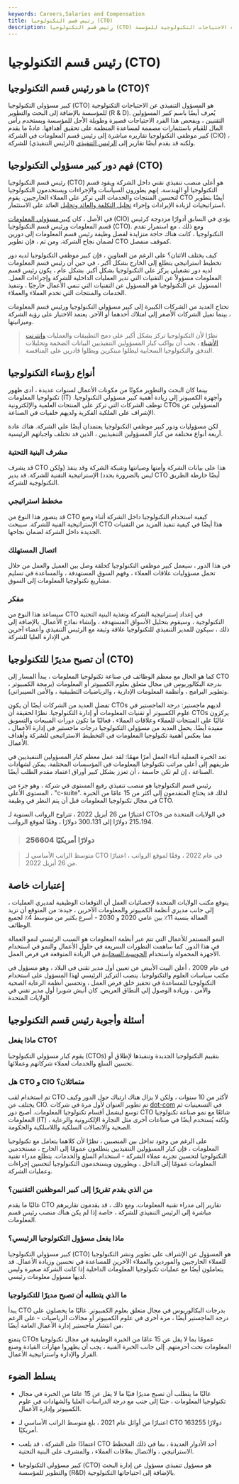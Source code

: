 ```yaml
---
keywords: Careers,Salaries and Compensation
title: رئيس قسم التكنولوجيا (CTO)
description: رئيس قسم التكنولوجيا (CTO) هو المسؤول التنفيذي عن إدارة الاحتياجات التكنولوجية للمؤسسة.
---
```


# رئيس قسم التكنولوجيا (CTO)
## ما هو رئيس قسم التكنولوجيا (CTO)؟

كبير مسؤولي التكنولوجيا (CTO) هو المسؤول التنفيذي عن الاحتياجات التكنولوجية للمؤسسة بالإضافة إلى البحث والتطوير (R & D). يُعرف أيضًا باسم كبير المسؤولين التقنيين ، ويفحص هذا الفرد الاحتياجات قصيرة وطويلة الأجل للمؤسسة ويستخدم رأس المال للقيام باستثمارات مصممة لمساعدة المنظمة على تحقيق أهدافها. عادةً ما يقدم كبير موظفي التكنولوجيا تقاريره مباشرة إلى رئيس قسم المعلومات في الشركة (CIO) ، ولكنه قد يقدم أيضًا تقارير إلى [الرئيس التنفيذي](/ceo) (الرئيس التنفيذي) للشركة.

## فهم دور كبير مسؤولي التكنولوجيا (CTO)

رئيس قسم التكنولوجيا (CTO) هو أعلى منصب تنفيذي تقني داخل الشركة ويقود قسم التكنولوجيا أو الهندسة. إنهم يطورون السياسات والإجراءات ويستخدمون التكنولوجيا لتحسين المنتجات والخدمات التي تركز على العملاء الخارجيين. يقوم CTO أيضًا بتطوير استراتيجيات لزيادة الإيرادات وإجراء [تحليل التكلفة والعائد وتحليل](/cost-benefitanalysis) العائد على الاستثمار.

في الأصل ، كان [كبير مسؤولي المعلومات](/cio) (CIO) يؤدي في السابق أدوارًا مزدوجة كرئيس قسم المعلومات ورئيس قسم التكنولوجيا (CTO). ومع ذلك ، مع استمرار تقدم التكنولوجيا ، كانت هناك حاجة متزايدة لفصل وظيفة رئيس قسم المعلومات إلى دورين لضمان نجاح الشركة. ومن ثم ، فإن تطوير CTO كموقف منفصل.

كيف يختلف الاثنان؟ على الرغم من العناوين ، فإن كبير موظفي التكنولوجيا لديه دور تخطيط استراتيجي يتطلع إلى الخارج بشكل أكبر ، في حين أن رئيس قسم المعلومات لديه دور تشغيلي يركز على التكنولوجيا بشكل أكبر. بشكل عام ، يكون رئيس قسم المعلومات مسؤولاً عن التقنيات التي تدير العمليات الداخلية للشركة وإجراءات العمل. المسؤول عن التكنولوجيا هو المسؤول عن التقنيات التي تنمي الأعمال خارجيًا ، وتنفيذ الخدمات والمنتجات التي تخدم العملاء والعملاء.

تحتاج العديد من الشركات الكبيرة إلى كبير مسؤولي التكنولوجيا ورئيس قسم المعلومات ، بينما تميل الشركات الأصغر إلى امتلاك أحدهما أو الآخر. يعتمد الاختيار على رؤية الشركة وميزانيتها.

> نظرًا لأن التكنولوجيا تركز بشكل أكبر على دمج التطبيقات والعمليات [وإنترنت الأشياء](/internet-things) ، يجب أن يواكب كبار المسؤولين التنفيذيين البيانات الضخمة وتحليلات التدفق والتكنولوجيا السحابية ليظلوا مبتكرين ويظلوا قادرين على المنافسة.

>

## أنواع رؤساء التكنولوجيا

بينما كان البحث والتطوير مكونًا من مكونات الأعمال لسنوات عديدة ، أدى ظهور تكنولوجيا المعلومات (IT) وأجهزة الكمبيوتر إلى زيادة أهمية كبير مسؤولي التكنولوجيا. توظف الشركات التي تركز على المنتجات العلمية والإلكترونية CTOs المسؤولين عن الإشراف على الملكية الفكرية ولديهم خلفيات في الصناعة.

لكن مسؤوليات ودور كبير موظفي التكنولوجيا يعتمدان أيضًا على الشركة. هناك عادة أربعة أنواع مختلفة من كبار المسؤولين التنفيذيين ، الذين قد تختلف واجباتهم الرئيسية.

### مشرف البنية التحتية

قد يشرف CTO هذا على بيانات الشركة وأمنها وصيانتها وشبكة الشركة وقد ينفذ (ولكن ليس بالضرورة يحدد) الإستراتيجية التقنية للشركة. قد يدير CTO أيضًا خارطة الطريق التكنولوجية للشركة.

### مخطط استراتيجي

قد يتصور هذا النوع من CTO كيفية استخدام التكنولوجيا داخل الشركة أثناء وضع الإستراتيجية الفنية للشركة. سيبحث CTO هذا أيضًا في كيفية تنفيذ المزيد من التقنيات الجديدة داخل الشركة لضمان نجاحها.

### اتصال المستهلك

في هذا الدور ، سيعمل كبير موظفي التكنولوجيا كحلقة وصل بين العميل والعمل من خلال تحمل مسؤوليات علاقات العملاء ، وفهم السوق المستهدفة ، والمساعدة في تسليم مشاريع تكنولوجيا المعلومات إلى السوق.

### مفكر

سيساعد هذا النوع من CTO في إعداد إستراتيجية الشركة وتغذية البنية التحتية التكنولوجية ، وسيقوم بتحليل الأسواق المستهدفة ، وإنشاء نماذج الأعمال. بالإضافة إلى ذلك ، سيكون للمدير التنفيذي للتكنولوجيا علاقة وثيقة مع الرئيس التنفيذي وأعضاء آخرين في الإدارة العليا للشركة.

## أن تصبح مديرًا للتكنولوجيا (CTO)

كما هو الحال مع معظم الوظائف في صناعة تكنولوجيا المعلومات ، يبدأ المسار إلى CTO بدرجة البكالوريوس في مجال متعلق بعلوم الكمبيوتر أو المعلومات (برمجة الكمبيوتر ، وتطوير البرامج ، وأنظمة المعلومات الإدارية ، والرياضيات التطبيقية ، والأمن السيبراني).

تفضل العديد من الشركات أيضًا أن يكون CTOs لديهم ماجستير: درجة الماجستير في علوم الكمبيوتر أو تقنيات المعلومات أو إدارة التكنولوجيا. نظرًا لحقيقة أن CTOs يركزون غالبًا على المنتجات للعملاء وعلاقات العملاء ، فغالبًا ما تكون دورات المبيعات والتسويق مفيدة أيضًا. يحمل العديد من مسؤولي التكنولوجيا درجات ماجستير في إدارة الأعمال ، مما يعكس أهمية تكنولوجيا المعلومات في التخطيط الاستراتيجي للشركة وأهداف الأعمال.

تعد الخبرة العملية أثناء العمل أمرًا مهمًا: لقد عمل معظم كبار المسؤولين التنفيذيين في طريقهم إلى أعلى مراتب تكنولوجيا المعلومات في المؤسسات المختلفة. يمكن لشهادات الصناعة ، إن لم تكن حاسمة ، أن تعزز بشكل كبير أوراق اعتماد مقدم الطلب أيضًا.

رئيس قسم التكنولوجيا هو منصب تنفيذي رفيع المستوى في شركة ، وهو جزء من المستوى الأعلى ، "c-suite". لذلك قد يحتاج المتقدمون إلى أكثر من 15 عامًا من الخبرة في مجال تكنولوجيا المعلومات قبل أن يتم النظر في وظيفة CTO.

اعتبارًا من 26 أبريل 2022 ، تتراوح الرواتب السنوية لـ CTOs في الولايات المتحدة من 215،194 دولارًا إلى 300،131 دولارًا ، وفقًا لموقع الرواتب.

> ### 256604 دولارًا أمريكيًا

> متوسط الراتب الأساسي لـ CTO في عام 2022 ، وفقًا لموقع الرواتب ، اعتبارًا من 26 أبريل 2022.

>

## إعتبارات خاصة

يتوقع مكتب الولايات المتحدة لإحصائيات العمل أن التوقعات الوظيفية لمديري العمليات ، إلى جانب مديري أنظمة الكمبيوتر والمعلومات الآخرين ، جيدة: من المتوقع أن تزيد العمالة بنسبة 11٪ بين عامي 2020 و 2030 - أسرع بكثير من متوسط 4٪ لجميع الوظائف.

النمو المستمر للأعمال التي تتم عبر أنظمة المعلومات هو السبب الرئيسي لنمو العمالة في هذا الدور. كما ساهمت التطورات السريعة في حلول الأعمال والنمو في استخدام الأجهزة المحمولة واستخدام [الحوسبة السحابية](/cloud-computing) في الزيادة المتوقعة في فرص العمل.

في عام 2009 ، أعلن البيت الأبيض عن تعيين أول مدير تقني في البلاد ، وهو مسؤول في مكتب سياسات العلوم والتكنولوجيا. ينصب التركيز الرئيسي لهذا المسؤول على استخدام التكنولوجيا للمساعدة في تحفيز خلق فرص العمل ، وتحسين أنظمة الرعاية الصحية والأمن ، وزيادة الوصول إلى النطاق العريض. كان أنيش شوبرا أول مدير تقني في الولايات المتحدة

## أسئلة وأجوبة رئيس قسم التكنولوجيا

### ماذا يفعل CTO؟

يقوم كبار مسؤولي التكنولوجيا (CTOs) بتقييم التكنولوجيا الجديدة وتنفيذها لإطلاق أو تحسين السلع والخدمات لعملاء شركاتهم وعملائها.

### هل CTO و CIO متماثلان؟

تم استخدام لقب CTO لأكثر من 10 سنوات ، ولكن لا يزال هناك ارتباك حول الدور وكيف يختلف عن CIO. تم تطوير العنوان لأول مرة في شركات [dot-com](/dotcom) في التسعينيات ثم توسع ليشمل أقسام تكنولوجيا المعلومات. أصبح دور CTO شائعًا مع نمو صناعة تكنولوجيا المعلومات (IT) ، ولكنه يُستخدم أيضًا في صناعات أخرى مثل التجارة الإلكترونية والرعاية الصحية والاتصالات السلكية واللاسلكية والحكومة.

على الرغم من وجود تداخل بين المنصبين ، نظرًا لأن كلاهما يتعامل مع تكنولوجيا المعلومات ، فإن كبار المسؤولين التنفيذيين يتطلعون عمومًا إلى الخارج ، مستخدمين التكنولوجيا لتحسين تجربة عملاء الشركة - استخدام السلع والخدمات. يتطلع مدراء تقنية المعلومات عمومًا إلى الداخل ، ويطورون ويستخدمون التكنولوجيا لتحسين إجراءات وعمليات الشركة.

### من الذي يقدم تقريرًا إلى كبير الموظفين التقنيين؟

غالبًا ما يقدم CTO تقارير إلى مدراء تقنية المعلومات. ومع ذلك ، قد يقدمون تقاريرهم مباشرة إلى الرئيس التنفيذي للشركة ، خاصة إذا لم يكن هناك منصب رئيس قسم المعلومات.

### ماذا يفعل مسؤول التكنولوجيا الرئيسي؟

كبير مسؤولي التكنولوجيا (CTO) هو المسؤول عن الإشراف على تطوير ونشر التكنولوجيا للعملاء الخارجيين والموردين والعملاء الآخرين للمساعدة في تحسين وزيادة الأعمال. قد يتعاملون أيضًا مع عمليات تكنولوجيا المعلومات الداخلية إذا كانت الشركة صغيرة وليس لديها مسؤول معلومات رئيسي.

### ما الذي يتطلبه أن تصبح مديرًا للتكنولوجيا

يبدأ CTO بدرجات البكالوريوس في مجال متعلق بعلوم الكمبيوتر. غالبًا ما يحصلون على درجة الماجستير أيضًا ، مرة أخرى في علوم الكمبيوتر أو مجالات الرياضيات - على الرغم من انتشار ماجستير إدارة الأعمال العامة أيضًا.

يتمتع CTOs عمومًا بما لا يقل عن 15 عامًا من الخبرة الوظيفية في مجال تكنولوجيا المعلومات تحت أحزمتهم. إلى جانب الخبرة الفنية ، يجب أن يظهروا مهارات القيادة وصنع القرار والإدارة واستراتيجية الأعمال.

## يسلط الضوء

- غالبًا ما يتطلب أن تصبح مديرًا فنيًا ما لا يقل عن 15 عامًا من الخبرة في مجال تكنولوجيا المعلومات ، جنبًا إلى جنب مع درجة الدراسات العليا والشهادات في علوم الكمبيوتر وإدارة الأعمال.

- اعتبارًا من أوائل عام 2021 ، بلغ متوسط الراتب الأساسي لـ CTO 163255 دولارًا أمريكيًا.

- اعتمادًا على الشركة ، قد يلعب CTO أحد الأدوار العديدة ، بما في ذلك المخطط الاستراتيجي ، والاتصال بعلاقات العملاء ، والمشرف على البنية التحتية.

- كبير مسؤولي التكنولوجيا (CTO) هو مسؤول تنفيذي مسؤول عن إدارة البحث والتطوير للمؤسسة (R&D) بالإضافة إلى احتياجاتها التكنولوجية.

